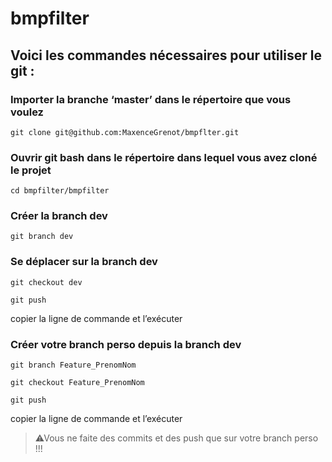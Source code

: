# bmpfilter

## Voici les commandes nécessaires pour utiliser le git : 
### Importer la branche ‘master’ dans le répertoire que vous voulez
` git clone git@github.com:MaxenceGrenot/bmpflter.git `

### Ouvrir git bash dans le répertoire dans lequel vous avez cloné le projet
` cd bmpfilter/bmpfilter `

### Créer la branch dev
` git branch dev `

### Se déplacer sur la branch dev
` git checkout dev `   

` git push `

copier la ligne de commande et l’exécuter

### Créer votre branch perso depuis la branch dev
` git branch Feature_PrenomNom ` 

` git checkout Feature_PrenomNom ` 

` git push `

copier la ligne de commande et l’exécuter

> ⚠Vous ne faite des commits et des push que sur votre
branch perso !!!